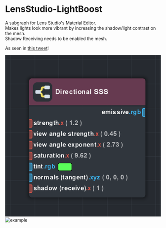 # LensStudio-LightBoost
A subgraph for Lens Studio's Material Editor.   
Makes lights look more vibrant by increasing the shadow/light contrast on the mesh.  
Shadow Receiving needs to be enabled the mesh.

As seen in [this tweet](https://twitter.com/gospookyhq/status/1511813331920859142?s=20&t=fXJ_9HSC6Q1gZGa7gCyL7g)!

![example](https://github.com/ar-gospooky/LensStudio-DirectionalSSS/blob/main/Media/img.png?raw=true)
![example](https://github.com/ar-gospooky/LensStudio-DirectionalSSS/blob/main/Media/Directional_SSS.gif?raw=true)
